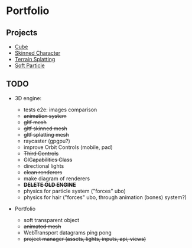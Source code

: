 # Portfolio

## Projects

- [Cube](https://pyomp.github.io/portfolio/cube/)
- [Skinned Character](https://pyomp.github.io/portfolio/skinnedCharacter/)
- [Terrain Splatting](https://pyomp.github.io/portfolio/textureSplatting/)
- [Soft Particle](https://pyomp.github.io/portfolio/softParticles)

## TODO

- 3D engine:
  - tests e2e: images comparison
  - ~~animation system~~
  - ~~gltf mesh~~
  - ~~gltf skinned mesh~~
  - ~~gltf splatting mesh~~
  - raycaster (gpgpu?)
  - improve Orbit Controls (mobile, pad)
  - ~~Third Controls~~
  - ~~GlCapabilities Class~~
  - directional lights
  - ~~clean renderers~~
  - make diagram of renderers
  - ~~__DELETE OLD ENGINE__~~
  - physics for particle system ("forces" ubo)
  - physics for hair ("forces" ubo, through animation (bones) system?)

- Portfolio
  - soft transparent object
  - ~~animated mesh~~
  - WebTransport datagrams ping pong
  - ~~project manager (assets, lights, inputs, api, views)~~
